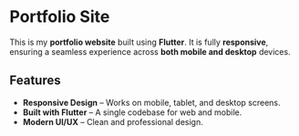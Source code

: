 # Portfolio Site

This is my **portfolio website** built using **Flutter**. It is fully **responsive**, ensuring a seamless experience across **both mobile and desktop** devices.

## Features
- **Responsive Design** – Works on mobile, tablet, and desktop screens.
- **Built with Flutter** – A single codebase for web and mobile.
- **Modern UI/UX** – Clean and professional design.
